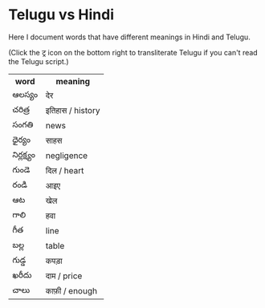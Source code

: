 # Telugu vs Hindi

Here I document words that have different meanings in Hindi and Telugu.

(Click the ट्र icon on the bottom right to transliterate Telugu if you can't read the Telugu script.)

<table>
<tr><th>word</th><th>meaning</th></tr>
<tr><td>ఆలస్యం</td><td>देर</td></tr>
<tr><td>చరిత్ర</td><td>इतिहास / history</td></tr>
<tr><td>సంగతి</td><td>news</td></tr>
<tr><td>ధైర్యం</td><td>साहस</td></tr>
<tr><td>నిర్లక్ష్యం</td><td>negligence</td></tr>
<tr><td>గుండె</td><td>दिल / heart</td></tr>
<tr><td>రండి</td><td>आइए</td></tr>
<tr><td>ఆట</td><td>खेल</td></tr>
<tr><td>గాలి</td><td>हवा</td></tr>
<tr><td>గీత</td><td>line</td></tr>
<tr><td>బల్ల</td><td>table</td></tr>
<tr><td>గుడ్డ</td><td>कपड़ा</td></tr>
<tr><td>ఖరీదు</td><td>दाम / price</td></tr>
<tr><td>చాలు</td><td>काफ़ी / enough</td></tr>
</table>

<script type="module" src="https://sharmaeklavya2.github.io/trin/trinUI.js?init=true&addCss=true"></script>
